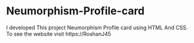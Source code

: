 # Neumorphism-Profile-card
I developed This project Neumorphism Profile card using HTML And CSS. To see the website visit https://RoshanJ45
